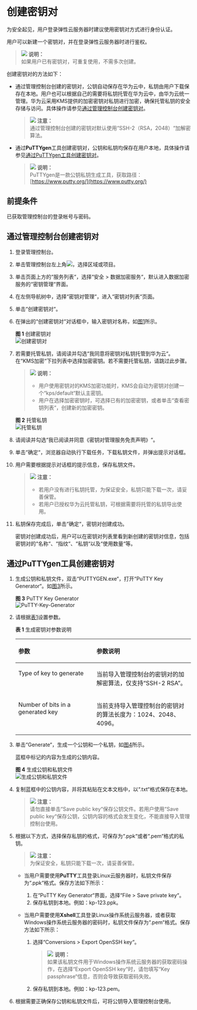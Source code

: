 # 创建密钥对<a name="dew_01_0034"></a>

为安全起见，用户登录弹性云服务器时建议使用密钥对方式进行身份认证。

用户可以新建一个密钥对，并在登录弹性云服务器时进行鉴权。

>![](public_sys-resources/icon-note.gif) **说明：**   
>如果用户已有密钥对，可重复使用，不需多次创建。  

创建密钥对的方法如下：

-   通过管理控制台创建的密钥对，公钥自动保存在华为云中，私钥由用户下载保存在本地。用户也可以根据自己的需要将私钥托管在华为云中，由华为云统一管理。华为云采用KMS提供的加密密钥对私钥进行加密，确保托管私钥的安全存储与访问。具体操作请参见[通过管理控制台创建密钥对](#section5800650145317)。

    >![](public_sys-resources/icon-notice.gif) **注意：**   
    >通过管理控制台创建的密钥对默认使用“SSH-2（RSA，2048）“加解密算法。  

-   通过**PuTTYgen**工具创建密钥对，公钥和私钥均保存在用户本地，具体操作请参见[通过PuTTYgen工具创建密钥对](#section3621887515920)。

    >![](public_sys-resources/icon-note.gif) **说明：**   
    >PuTTYgen是一款公钥私钥生成工具，获取路径：[https://www.putty.org/](https://www.putty.org/)  


## 前提条件<a name="section34043767145155"></a>

已获取管理控制台的登录帐号与密码。

## 通过管理控制台创建密钥对<a name="section5800650145317"></a>

1.  登录管理控制台。
2.  单击管理控制台左上角![](figures/zh-cn_image_0112947532.jpg)，选择区域或项目。
3.  单击页面上方的“服务列表“，选择“安全  \>  数据加密服务“，默认进入数据加密服务的“密钥管理“界面。
4.  在左侧导航树中，选择“密钥对管理“，进入“密钥对列表“页面。
5.  单击“创建密钥对“。
6.  在弹出的“创建密钥对“对话框中，输入密钥对名称，如[图1](#fig18001801152230)所示。

    **图 1**  创建密钥对<a name="fig18001801152230"></a>  
    ![](figures/创建密钥对.png "创建密钥对")

7.  若需要托管私钥，请阅读并勾选“我同意将密钥对私钥托管到华为云“。在“KMS加密“下拉列表中选择加密密钥。若不需要托管私钥，请跳过此步骤。

    >![](public_sys-resources/icon-note.gif) **说明：**   
    >-   用户使用密钥对的KMS加密功能时，KMS会自动为密钥对创建一个“kps/default“默认主密钥。  
    >-   用户在选择加密密钥时，可选择已有的加密密钥，或者单击“查看密钥列表“，创建新的加密密钥。  

    **图 2**  托管私钥<a name="fig1022869976"></a>  
    ![](figures/托管私钥.png "托管私钥")

8.  请阅读并勾选“我已阅读并同意《密钥对管理服务免责声明》“。
9.  单击“确定“，浏览器自动执行下载任务，下载私钥文件，并弹出提示对话框。
10. 用户需要根据提示对话框的提示信息，保存私钥文件。

    >![](public_sys-resources/icon-notice.gif) **注意：**   
    >-   若用户没有进行私钥托管，为保证安全，私钥只能下载一次，请妥善保管。  
    >-   若用户已授权华为云托管私钥，可根据需要将托管的私钥导出使用。  

11. 私钥保存完成后，单击“确定“，密钥对创建成功。

    密钥对创建成功后，用户可以在密钥对列表里看到新创建的密钥对信息，包括密钥对的“名称“、“指纹“、“私钥“以及“使用数量“等。


## 通过PuTTYgen工具创建密钥对<a name="section3621887515920"></a>

1.  生成公钥和私钥文件，双击“PUTTYGEN.exe“，打开“PuTTY Key Generator“。如[图3](#fig1028212177)所示。

    **图 3**  PuTTY Key Generator<a name="fig1028212177"></a>  
    ![](figures/PuTTY-Key-Generator.png "PuTTY-Key-Generator")

2.  请根据[表1](#table11561163013229)设置参数。

    **表 1**  生成密钥对参数说明

    <a name="table11561163013229"></a>
    <table><thead align="left"><tr id="row145601630192220"><th class="cellrowborder" valign="top" width="44.554455445544555%" id="mcps1.2.3.1.1"><p id="p8560630102218"><a name="p8560630102218"></a><a name="p8560630102218"></a>参数</p>
    </th>
    <th class="cellrowborder" valign="top" width="55.44554455445545%" id="mcps1.2.3.1.2"><p id="p55605307225"><a name="p55605307225"></a><a name="p55605307225"></a>参数说明</p>
    </th>
    </tr>
    </thead>
    <tbody><tr id="row156133019224"><td class="cellrowborder" valign="top" width="44.554455445544555%" headers="mcps1.2.3.1.1 "><p id="p05601430152217"><a name="p05601430152217"></a><a name="p05601430152217"></a>Type of key to generate</p>
    </td>
    <td class="cellrowborder" valign="top" width="55.44554455445545%" headers="mcps1.2.3.1.2 "><p id="p75614303222"><a name="p75614303222"></a><a name="p75614303222"></a>当前导入管理控制台的密钥对的加解密算法，仅支持<span class="parmvalue" id="parmvalue5560133012221"><a name="parmvalue5560133012221"></a><a name="parmvalue5560133012221"></a>“SSH-2 RSA”</span>。</p>
    </td>
    </tr>
    <tr id="row6561230202210"><td class="cellrowborder" valign="top" width="44.554455445544555%" headers="mcps1.2.3.1.1 "><p id="p1856113303223"><a name="p1856113303223"></a><a name="p1856113303223"></a>Number of bits in a generated key</p>
    </td>
    <td class="cellrowborder" valign="top" width="55.44554455445545%" headers="mcps1.2.3.1.2 "><p id="p1356133052219"><a name="p1356133052219"></a><a name="p1356133052219"></a>当前支持导入管理控制台的密钥对的算法长度为：1024、2048、4096。</p>
    </td>
    </tr>
    </tbody>
    </table>

3.  单击“Generate“，生成一个公钥和一个私钥，如[图4](#fig1513010103413)所示。

    蓝框中标记的内容为生成的公钥内容。

    **图 4**  生成公钥和私钥文件<a name="fig1513010103413"></a>  
    ![](figures/生成公钥和私钥文件.png "生成公钥和私钥文件")

4.  复制蓝框中的公钥内容，并将其粘贴在文本文档中，以“.txt“格式保存在本地。

    >![](public_sys-resources/icon-notice.gif) **注意：**   
    >请勿直接单击“Save public key“保存公钥文件。若用户使用“Save public key“保存公钥，公钥内容的格式会发生变化，不能直接导入管理控制台使用。  

5.  根据以下方式，选择保存私钥的格式，可保存为“.ppk“或者“.pem“格式的私钥。

    >![](public_sys-resources/icon-notice.gif) **注意：**   
    >为保证安全，私钥只能下载一次，请妥善保管。  

    -   当用户需要使用**PuTTY**工具登录Linux云服务器时，私钥文件保存为“.ppk“格式。保存方法如下所示：
        1.  在“PuTTY Key Generator“界面，选择“File \> Save private key“。
        2.  保存私钥到本地。例如：kp-123.ppk。

    -   当用户需要使用**Xshell**工具登录Linux操作系统云服务器，或者获取Windows操作系统云服务器的密码时，私钥文件保存为“.pem“格式。保存方法如下所示：
        1.  选择“Conversions \> Export OpenSSH key“。

            >![](public_sys-resources/icon-note.gif) **说明：**   
            >如果该私钥文件用于Windows操作系统云服务器的获取密码操作，在选择“Export OpenSSH key“时，请勿填写“Key passphrase“信息，否则会导致获取密码失败。  

        2.  保存私钥到本地。例如：kp-123.pem。


6.  根据需要正确保存公钥和私钥文件后，可将公钥导入管理控制台使用。

